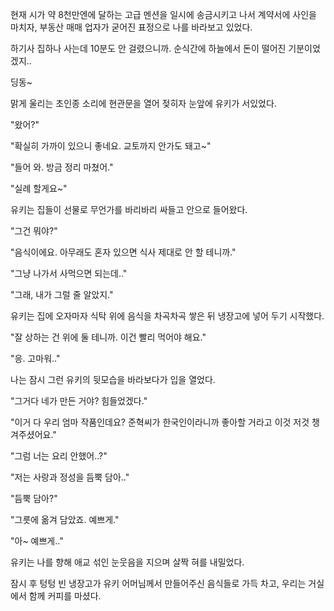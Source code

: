현재 시가 약 8천만엔에 달하는 고급 멘션을 일시에 송금시키고 나서 계약서에 사인을 마치자, 부동산 매매 업자가 굳어진 표정으로 나를 바라보고 있었다.

하기사 집하나 사는데 10분도 안 걸렸으니까. 순식간에 하늘에서 돈이 떨어진 기분이었겠지..

딩동~

맑게 울리는 초인종 소리에 현관문을 열어 젖히자 눈앞에 유키가 서있었다.

"왔어?"

"확실히 가까이 있으니 좋네요. 교토까지 안가도 돼고~"

"들어 와. 방금 정리 마쳤어."

"실례 할게요~"

유키는 집들이 선물로 무언가를 바리바리 싸들고 안으로 들어왔다.

"그건 뭐야?"

"음식이에요. 아무래도 혼자 있으면 식사 제대로 안 할 테니까."

"그냥 나가서 사먹으면 되는데.."

"그래, 내가 그럴 줄 알았지."

유키는 집에 오자마자 식탁 위에 음식을 차곡차곡 쌓은 뒤 냉장고에 넣어 두기 시작했다.

"잘 상하는 건 위에 둘 테니까. 이건 빨리 먹어야 해요."

"응. 고마워.."

나는 잠시 그런 유키의 뒷모습을 바라보다가 입을 열었다.

"그거다 네가 만든 거야? 힘들었겠다."

"이거 다 우리 엄마 작품인데요? 준혁씨가 한국인이라니까 좋아할 거라고 이것 저것 챙겨주셨어요."

"그럼 너는 요리 안했어..?"

"저는 사랑과 정성을 듬뿍 담아.."

"듬뿍 담아?"

"그릇에 옮겨 담았죠. 예쁘게."

"아~ 예쁘게.."

유키는 나를 향해 애교 섞인 눈웃음을 지으며 살짝 혀를 내밀었다.

잠시 후 텅텅 빈 냉장고가 유키 어머님께서 만들어주신 음식들로 가득 차고, 우리는 거실에서 함께 커피를 마셨다.